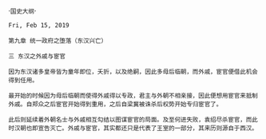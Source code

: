 ·`国史大纲`·

`Fri, Feb 15, 2019`

`第九章 统一政府之堕落（东汉兴亡）`

`三 东汉之外戚与宦官`

`因为东汉诸多皇帝皆为童年即位，夭折，以及绝嗣，因此多母后临朝，而外戚，宦官便借此机会得到任用。`

`最开始的时候因为母后临朝而使得外戚得以专政，君主与外朝不相亲接，因此便想用宦官来抵制外戚。自郑众之后宦官开始得到重用，之后自梁冀被诛杀后权势开始专归宦官了。`

`此后则延续着外朝名士与外戚相互勾结以图谋宦官的局面。及至何进失败，袁绍尽杀宦官，而此时汉朝也即宣告灭亡。外戚与宦官，其实都还只是代表了王室的一部分，其来历则源自于西汉。`
